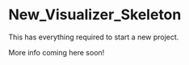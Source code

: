# New_Visualizer_Skeleton
 This has everything required to start a new project.

More info coming here soon!
